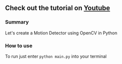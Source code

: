 ## Check out the tutorial on [Youtube](https://youtu.be/BV6Zz3CB36k?a)

### Summary
Let's create a Motion Detector using OpenCV in Python

### How to use
To run just enter `python main.py` into your terminal
